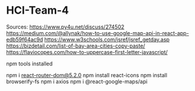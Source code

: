 # HCI-Team-4

Sources:
https://www.py4u.net/discuss/274502
https://medium.com/@allynak/how-to-use-google-map-api-in-react-app-edb59f64ac9d
https://www.w3schools.com/jsref/jsref_getday.asp
https://bizdetail.com/list-of-bay-area-cities-copy-paste/
https://flaviocopes.com/how-to-uppercase-first-letter-javascript/

npm tools installed

npm i react-router-dom@5.2.0
npm install react-icons
npm install browserify-fs
npm i axios
npm i @react-google-maps/api
